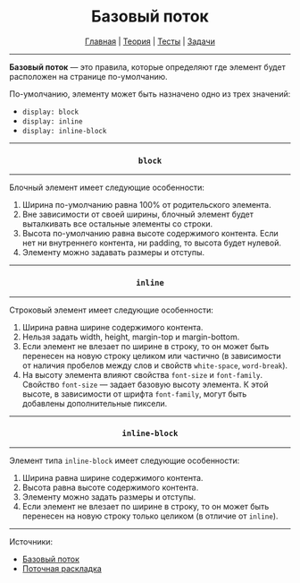 <div align="center">

# Базовый поток

[Главная](https://github.com/M0n0mah/css)
|
[Теория](/theory/README.md)
|
[Тесты](/tests/README.md)
|
[Задачи](/tasks/README.md)

</div>

---

**Базовый поток** — это правила, которые определяют где элемент будет расположен на странице по-умолчанию.

По-умолчанию, элементу может быть назначено одно из трех значений:
* `display: block`
* `display: inline`
* `display: inline-block`

---

<div align="center">

### `block`

</div>

---

Блочный элемент имеет следующие особенности:
1. Ширина по-умолчанию равна 100% от родительского элемента.
2. Вне зависимости от своей ширины, блочный элемент будет выталкивать все остальные элементы со строки.
3. Высота по-умолчанию равна высоте содержимого контента. Если нет ни внутреннего контента, ни padding, то высота будет нулевой.
4. Элементу можно задавать размеры и отступы.

---

<div align="center">

### `inline`

</div>

---

Строковый элемент имеет следующие особенности:
1. Ширина равна ширине содержимого контента.
2. Нельзя задать width, height, margin-top и margin-bottom.
3. Если элемент не влезает по ширине в строку, то он может быть перенесен на новую строку целиком или частично (в зависимости от наличия пробелов между слов и свойств `white-space`, `word-break`).
4. На высоту элемента влияют свойства `font-size` и `font-family`. Свойство `font-size` — задает базовую высоту элемента. К этой высоте, в зависимости от шрифта `font-family`, могут быть добавлены дополнительные пиксели.

---

<div align="center">

### `inline-block`

</div>

---

Элемент типа `inline-block` имеет следующие особенности:
1. Ширина равна ширине содержимого контента.
2. Высота равна высоте содержимого контента.
3. Элементу можно задать размеры и отступы.
4. Если элемент не влезает по ширине в строку, то он может быть перенесен на новую строку только целиком (в отличие от `inline`).

---

Источники:
* [Базовый поток](https://developer.mozilla.org/ru/docs/Learn/CSS/CSS_layout/Normal_Flow)
* [Поточная раскладка](https://developer.mozilla.org/ru/docs/Web/CSS/CSS_Flow_Layout)
